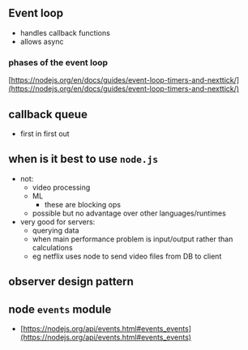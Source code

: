 ## Event loop
* handles callback functions
* allows async

### phases of the event loop
[https://nodejs.org/en/docs/guides/event-loop-timers-and-nexttick/](https://nodejs.org/en/docs/guides/event-loop-timers-and-nexttick/) 
## callback queue
- first in first out

## when is it best to use `node.js`
- not:
	- video processing
	- ML
		- these are blocking ops 
	- possible but no advantage over other languages/runtimes
- very good for servers:
	- querying data
	- when main performance problem is input/output rather than calculations
	- eg netflix uses node to send video files from DB to client

## observer design pattern

## node `events` module
- [https://nodejs.org/api/events.html#events_events](https://nodejs.org/api/events.html#events_events) 